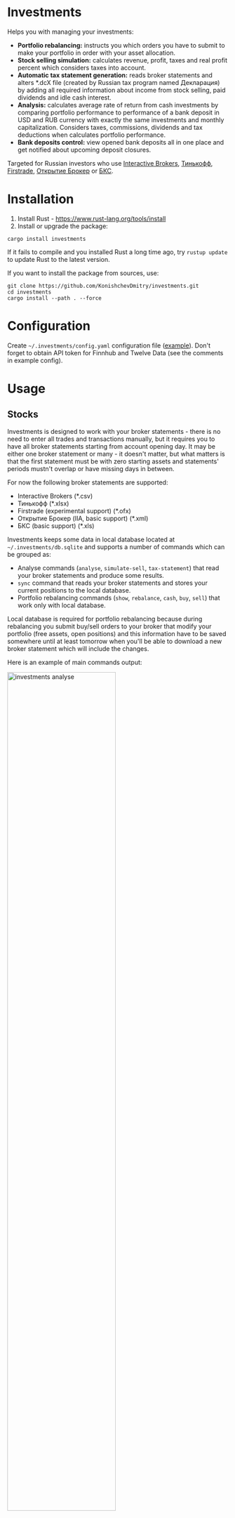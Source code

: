 # Investments

Helps you with managing your investments:
* **Portfolio rebalancing:** instructs you which orders you have to submit to make your portfolio in order with your
  asset allocation.
* **Stock selling simulation:** calculates revenue, profit, taxes and real profit percent which considers taxes into
  account.
* **Automatic tax statement generation:** reads broker statements and alters *.dcX file (created by Russian tax program
  named Декларация) by adding all required information about income from stock selling, paid dividends and idle cash
  interest.
* **Analysis:** calculates average rate of return from cash investments by comparing portfolio performance to
  performance of a bank deposit in USD and RUB currency with exactly the same investments and monthly capitalization.
  Considers taxes, commissions, dividends and tax deductions when calculates portfolio performance.
* **Bank deposits control:** view opened bank deposits all in one place and get notified about upcoming deposit closures.

Targeted for Russian investors who use [Interactive Brokers](https://interactivebrokers.com/),
[Тинькофф](https://www.tinkoff.ru/), [Firstrade](https://www.firstrade.com/), [Открытие Брокер](https://open-broker.ru/)
or [БКС](https://broker.ru/).

# Installation

1. Install Rust - https://www.rust-lang.org/tools/install
2. Install or upgrade the package:
```
cargo install investments
```
If it fails to compile and you installed Rust a long time ago, try `rustup update` to update Rust to the latest version.

If you want to install the package from sources, use:
```
git clone https://github.com/KonishchevDmitry/investments.git
cd investments
cargo install --path . --force
```

# Configuration

Create `~/.investments/config.yaml` configuration file ([example](config-example.yaml)). Don't forget to obtain API
token for Finnhub and Twelve Data (see the comments in example config).

# Usage

## Stocks

Investments is designed to work with your broker statements - there is no need to enter all trades and transactions
manually, but it requires you to have all broker statements starting from account opening day. It may be either one
broker statement or many - it doesn't matter, but what matters is that the first statement must be with zero starting
assets and statements' periods mustn't overlap or have missing days in between.

For now the following broker statements are supported:
* Interactive Brokers (*.csv)
* Тинькофф (*.xlsx)
* Firstrade (experimental support) (*.ofx)
* Открытие Брокер (IIA, basic support) (*.xml)
* БКС (basic support) (*.xls)

Investments keeps some data in local database located at `~/.investments/db.sqlite` and supports a number of commands
which can be grouped as:
* Analyse commands (`analyse`, `simulate-sell`, `tax-statement`) that read your broker statements and produce some
  results.
* `sync` command that reads your broker statements and stores your current positions to the local database.
* Portfolio rebalancing commands (`show`, `rebalance`, `cash`, `buy`, `sell`) that work only with local database.

Local database is required for portfolio rebalancing because during rebalancing you submit buy/sell orders to your
broker that modify your portfolio (free assets, open positions) and this information have to be saved somewhere until at
least tomorrow when you'll be able to download a new broker statement which will include the changes.

Here is an example of main commands output:

<img src="/images/analyse.png?raw=true" width="70%" height="70%" alt="investments analyse" title="investments analyse">

![investments simulate-sell](/images/simulate-sell.png?raw=true "investments simulate-sell")

![investments tax-statement](/images/tax-statement.png?raw=true "investments tax-statement")

The screenshots are blurred for privacy reasons since they require a real broker statement, but I can emulate `sync`
command by executing the following commands with a random fake data to provide a full example of `show` and `rebalance`
commands:
```
$ investments buy ib 100 VTI 4000
$ investments buy ib 30 VXUS 4000
$ investments buy ib 40 BND 4000
$ investments buy ib 60 BNDX 4000
```

With these commands executed and provided example config we'll get the following results for `show` and `rebalance`
commands:

![investments show](/images/show.png?raw=true "investments show")

![investments rebalance](/images/rebalance.png?raw=true "investments rebalance")

Rebalancing actions in this case are assumed to be the following:
1. View the instructions: `investments rebalance`
2. Buy 50 VXUS using broker's terminal, got `$current_assets` left on your account
3. Commit the results: `investments buy ib 50 VXUS $current_assets`
4. View the instructions: `investments rebalance`
5. Buy 12 BNDX using broker's terminal, got `$current_assets` left on your account
6. Commit the results: `investments buy ib 12 BNDX $current_assets`
7. View the instructions: `investments rebalance`
8. Buy 9 BND using broker's terminal, got `$current_assets` left on your account
9. Commit the results: `investments buy ib 9 BND $current_assets`
10. View the result: `investments show`

This iterative trading is not required - you can look at the results of `investments rebalance` and submit all orders at
once, but it leaves a chance to spend more than you supposed to in case of highly volatile market. In practice, the
simplest strategy here in case of relatively small price of all stocks - submit all orders except the last (one / two /
few), commit the current result, execute `investments rebalance` and submit the rest.

## Prometheus metrics

`investments metrics` command allows you to export analysis results in [Prometheus](https://prometheus.io/) format to be
collected by [Node exporter's Textfile Collector](https://github.com/prometheus/node_exporter#textfile-collector).

Here is an example of [Grafana](https://grafana.com/) dashboard which displays aggregated statistics and investment
results for multiple portfolios opened in different brokers:

[![Investments Grafana dashboard](https://content.screencast.com/users/DmitryKonishchev/folders/Default/media/5192da3f-36d5-4ff6-b698-41c0b4d531b6/Investments%20Grafana%20dashboard.gif)](https://youtu.be/fMUxBDY3AUg)

## Broker specific

### Interactive Brokers

#### Recommendations
      
Download broker statements periodically and run the tool against them to be sure that it's still able to parse them and
won't fail when you'll need it.

Generate tax statement in the beginning of March. Interactive Brokers sometimes adds corrections to their mid-February
statements and if you generate tax statement earlier, it may contain inaccurate data.

#### T+2 trading mode

Activity statements don't provide trade settle date. So by default all calculations will be made in T+0 mode and
`simulate-sell` and `tax-statement` commands will complain on this via warning message because it affects correctness of
tax calculations.

Trade settle date may be obtained from Trade Confirmation Report. To do this, create a Trade Confirmation Flex Query in
the IB `Reports -> Flex Queries` tab with the following parameters:

![Trade Confirmation Flex Query Parameters](/images/trade-confirmation-parameters.png?raw=true "Trade Confirmation Flex Query Parameters")

and download the statements for all periods where you have any trades. Investments will catch these statements and use
information from them for calculations in T+2 mode.

#### Dividend reclassifications

Every year IB has to adjust the 1042 withholding (i.e. withholding on US dividends paid to non-US accounts) to reflect
dividend reclassifications. This is typically done in February the following year. As such, the majority of these
adjustments are refunds to customers. The typical case is when IB's best information at the time of paying a dividend
indicates that the distribution is an ordinary dividend (and therefore subject to withholding), then later at year end,
the dividend is reclassified as Return of Capital, proceeds, or capital gains (all of which are not subject to 1042
withholding).

So withholding in previous year's statements should be reviewed against February statement's withholding adjustments.
Investments finds such reclassifications and handles them properly, but at this time it matches dividends on taxes using
(date, symbol) pair, because matching by description turned out to be too fragile. As it turns out sometimes dates
of reclassified taxes don't match dividend dates. To workaround such cases there is `tax_remapping` configuration option
using which you can manually map reclassified tax to date of its origin dividend.


### БКС, Открытие Брокер and Тинькофф

Dividends aren't parsed out from broker statements yet. I use FinEx ETF which don't pay dividends, so I don't have an
example of how they are look like in the broker statements.

## Deposits

Deposits are controlled via `deposits` command. You register your opened deposits in the configuration file and then
execute `investments deposits` to view them all in one place:

```
$ investments deposits

                            Open deposits

 Open date   Close date    Name     Amount   Interest  Current amount
 19.06.2019  19.03.2020  Тинькофф  465,000₽         7     473,343.49₽
 21.06.2019  21.06.2020  Тинькофф  200,000₽       7.5     203,763.08₽
                                   665,000₽               677,106.57₽
```

This command has a cron mode (`investments deposits --cron`) which you can use in combination with
`notify_deposit_closing_days` configuration option. For example, if you create a cron job and configure it to send the
command output to your email, then on 11.06.2020 having `notify_deposit_closing_days: 10` you get an email with the
following contents:

```
The following deposits are about to close:
* 21.06.2020 Тинькофф: 200,000₽ -> 215,570.51₽

The following deposits are closed:
* 19.03.2020 Тинькофф: 465,000₽ -> 490,013.27₽
```


# Unsupported features

The program supports only those cases which I saw in my broker statements or statements sent to me by other people,
which I assured to be handled properly and wrote regression tests for. For example, the following aren't supported yet:
* Bonds
* Futures
* Margin accounts
* Currencies other than USD and RUB


# Denial of responsibility

The project is developed as a pet project, mainly for my personal use. The code is written in a way that if it finds
something unusual in broker statement it returns an error and doesn't try to pass through the error to avoid the case
when it will get you to misleading results, so there are many cases that it's not able to handle yet and I can't
guarantee that I'll find a free time to support your specific case.
